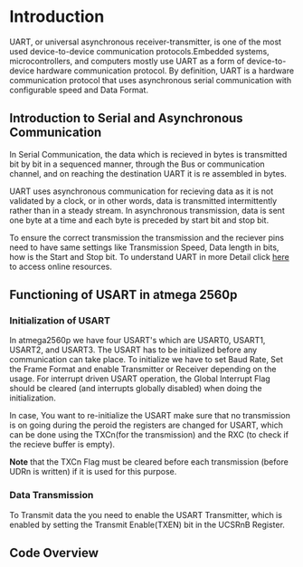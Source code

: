 # Introduction 

UART, or universal asynchronous receiver-transmitter, is one of the most used
device-to-device communication protocols.Embedded systems, microcontrollers, and
computers mostly use UART as a form of device-to-device hardware communication
protocol.
By definition, UART is a hardware communication protocol that uses asynchronous
serial communication with configurable speed and Data Format.

## Introduction to Serial and Asynchronous Communication

In Serial Communication, the data which is recieved in bytes is transmitted 
bit by bit in a sequenced manner, through the Bus or communication channel, and on
reaching the destination UART it is re assembled in bytes.

UART uses asynchronous communication for recieving data as it is not validated by a 
clock, or in other words, data is transmitted intermittently rather than in a steady
stream. In asynchronous transmission, data is sent one byte at a time and each byte is
preceded by start bit and stop bit.

To ensure the correct transmission the transmission and the reciever pins need to 
have same settings like Transmission Speed, Data length in bits, how is the Start and
Stop bit. To understand UART in more Detail click [here](https://www.analog.com/en/analog-dialogue/articles/uart-a-hardware-communication-protocol.html#) to access online resources.

## Functioning of USART in atmega 2560p

### Initialization of USART

In atmega2560p we have four USART's which are USART0, USART1, USART2, and USART3. The
USART has to be initialized before any communication can take place. To initialize
we have to set Baud Rate, Set the Frame Format and enable Transmitter or Receiver
depending on the usage. For interrupt driven USART operation, the Global Interrupt
Flag should be cleared (and interrupts globally disabled) when doing the
initialization. 

In case, You want to re-initialize the USART make sure that no transmission is on 
going during the peroid the registers are changed for USART, which can be done using
the TXCn(for the transmission) and the RXC (to check if the recieve buffer is
empty). 

**Note** that the TXCn Flag must be cleared before each transmission (before UDRn
is written) if it is used for this purpose. 

### Data Transmission

To Transmit data the you need to enable the USART Transmitter, which is enabled by setting the Transmit Enable(TXEN) bit in the UCSRnB Register. 




## Code Overview







## 